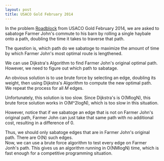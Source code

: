 ```yaml
---
layout: post
title: USACO Gold February 2014
---
```

In the problem [Roadblock](http://www.usaco.org/index.php?page=viewproblem2&cpid=400) from USACO Gold February 2014, we are asked to sabatoge Farmer John's commute to his barn by rolling a single haybale onto a path, doubling the time it takes to traverse that path.  

The question is, which path do we sabatoge to maximize the amount of time by which Farmer John's most optimal route is lengthened.  

We can use Dijkstra's Algorithm to find Farmer John's original optimal path.  
However, we need to figure out which path to sabatage.  

An obvious solution is to use brute force by selecting an edge, doubling its weight, then using Dijkstra's Algorithm to compute the new optimal path. We repeat the process for all *M* edges.  

Unfortunately, this solution is too slow. Since Dijkstra's is O(MlogN), this brute force solution works in O(M^2logN), which is too slow in this situation.  

However, notice that if we sabatoge an edge that is not on Farmer John's original path, Farmer John can just take that same path with no additional cost, resulting in a difference of 0.  

Thus, we should only sabatoge edges that are in Farmer John's original path. There are O(N) such edges.  
Now, we can use a brute force algorithm to test every edge on Farmer Jonh's path. This gives us an algorithm running in O(NMlogN) time, which is fast enough for a competitive programming situation.  
